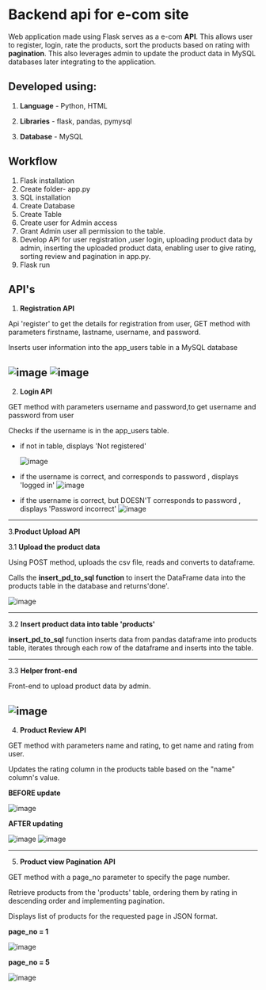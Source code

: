 # Backend api for e-com site 

Web application made using Flask serves as a e-com **API**.  This allows user to register, login, rate the products, sort the products based on rating with **pagination**. This also leverages admin to update the product data in MySQL databases later integrating to the application.  

**Developed using:**
------------
1. **Language** - Python, HTML

2. **Libraries** - flask, pandas, pymysql

3. **Database** - MySQL

**Workflow**
------------
1. Flask installation
2. Create folder- app.py
3. SQL installation
4. Create Database
5. Create Table
6. Create user for Admin access
7. Grant Admin user all permission to the table.
8. Develop API for user registration ,user login, uploading product data by admin, inserting the uploaded product data, enabling user to give rating, sorting review and pagination in app.py.
9. Flask run 

**API's**
------------
1. **Registration API**
   
Api 'register' to get the details for registration from user, GET method with parameters firstname, lastname, username, and password.

Inserts user information into the app_users table in a MySQL database

![image](https://github.com/meetarthi/marlo-assignment/assets/112666126/466f6451-aaaa-4e56-98ef-91da4d91b511)
![image](https://github.com/meetarthi/marlo-assignment/assets/112666126/ab740e36-ea6f-49cd-818c-ab4dff173ca2)
------------
2. **Login API**
   
GET method with parameters username and password,to get username and password from user

Checks if the username is in the app_users table.
- if not in table, displays 'Not registered'
  
  ![image](https://github.com/meetarthi/marlo-assignment/assets/112666126/4007a946-1de7-450f-bdb6-5998bbed1203)
- if the username is correct, and corresponds to password , displays 'logged in'
  ![image](https://github.com/meetarthi/marlo-assignment/assets/112666126/18409fce-093a-41ed-9ff8-cfd0514eec7f)
- if the username is correct, but DOESN'T corresponds to password , displays 'Password incorrect'
  ![image](https://github.com/meetarthi/marlo-assignment/assets/112666126/a09ed37d-fb6c-4a9f-8bea-666de5a404e5)

------------
3.**Product Upload API**

3.1 **Upload the product data**
   
Using POST method, uploads the csv file, reads and converts to dataframe.

Calls the **insert_pd_to_sql function** to insert the DataFrame data into the products table in the database and returns'done'.

![image](https://github.com/meetarthi/marlo-assignment/assets/112666126/793cdd75-5ff3-45b8-876d-ceb4f60fc71e)

------------
3.2 **Insert product data into table 'products'**

**insert_pd_to_sql**  function inserts data from pandas dataframe into products table, iterates through each row of the dataframe and inserts into the table.

------------ 

3.3 **Helper front-end**

Front-end to upload product data by admin.

![image](https://github.com/meetarthi/marlo-assignment/assets/112666126/30a85e7a-96a1-4899-a637-a5f8b29ae305) 
------------ 

4. **Product Review API**

GET method with parameters name and rating, to get name and rating from user.

Updates the rating column in the products table based on the "name" column's value.

**BEFORE update**

![image](https://github.com/meetarthi/marlo-assignment/assets/112666126/d8d2c695-71da-4f73-99bf-d5cf1b997796)

**AFTER updating**

![image](https://github.com/meetarthi/marlo-assignment/assets/112666126/91f6090a-1cba-437b-b408-f2fe613829a6)
![image](https://github.com/meetarthi/marlo-assignment/assets/112666126/32cdfee1-1c56-4df0-b2ef-867f31d0eea2)

------------

5. **Product view Pagination API**

GET method with a page_no parameter to specify the page number.

Retrieve products from the 'products' table, ordering them by rating in descending order and implementing pagination.

Displays list of products for the requested page in JSON format.

**page_no = 1**

![image](https://github.com/meetarthi/marlo-assignment/assets/112666126/87204b66-b778-4efe-a8f2-8dba5be509ee)

**page_no = 5**

![image](https://github.com/meetarthi/marlo-assignment/assets/112666126/8b2dbf21-7aef-438e-819e-c41fe2a0159f)




